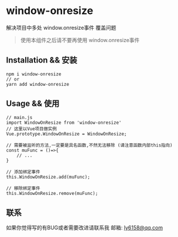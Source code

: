 # window-onresize

解决项目中多处 window.onresize事件 覆盖问题
> 使用本组件之后请不要再使用 window.onresize事件

## Installation && 安装

```
npm i window-onresize
// or
yarn add window-onresize
```

## Usage && 使用

```
// main.js
import WindowOnResize from 'window-onresize'
// 这里以Vue项目做实例
Vue.prototype.WindowOnResize = WindowOnResize;

// 需要被监听的方法,一定要是具名函数,不然无法移除 (请注意函数内部this指向)
const muFunc = ()=>{
    // ...
}

// 添加绑定事件
this.WindowOnResize.add(muFunc);

// 移除绑定事件
this.WindowOnResize.remove(muFunc);
```

## 联系
如果你觉得写的有BUG或者需要改进请联系我 邮箱: ly6158@qq.com